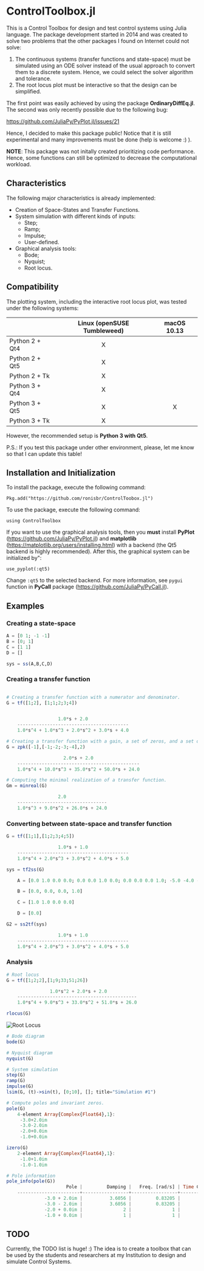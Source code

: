 # ControlToolbox.jl

This is a Control Toolbox for design and test control systems using Julia
language. The package development started in 2014 and was created to solve two
problems that the other packages I found on Internet could not solve:

1. The continuous systems (transfer functions and state-space) must be simulated
   using an ODE solver instead of the usual approach to convert them to a
   discrete system. Hence, we could select the solver algorithm and tolerance.
2. The root locus plot must be interactive so that the design can be simplified.

The first point was easily achieved by using the package **OrdinaryDiffEq.jl**.
The second was only recently possible due to the following bug:

https://github.com/JuliaPy/PyPlot.jl/issues/21

Hence, I decided to make this package public! Notice that it is still
experimental and many improvements must be done (help is welcome :) ).

**NOTE**: This package was not initally created prioritizing code performance.
Hence, some functions can still be optimized to decrease the computational
workload.

## Characteristics

The following major characteristics is already implemented:

* Creation of Space-States and Transfer Functions.
* System simulation with different kinds of inputs:
    * Step;
    * Ramp;
    * Impulse;
    * User-defined.
* Graphical analysis tools:
    * Bode;
    * Nyquist;
    * Root locus.

## Compatibility

The plotting system, including the interactive root locus plot, was tested under
the following systems:

|                | Linux (openSUSE Tumbleweed) | macOS 10.13 |
|----------------|:---------------------------:|:-----------:|
| Python 2 + Qt4 | X                           |             |
| Python 2 + Qt5 | X                           |             |
| Python 2 + Tk  | X                           |             |
| Python 3 + Qt4 | X                           |             |
| Python 3 + Qt5 | X                           | X           |
| Python 3 + Tk  | X                           |             |

However, the recommended setup is **Python 3 with Qt5**.

P.S.: If you test this package under other environment, please, let me know so
that I can update this table!

## Installation and Initialization

To install the package, execute the following command:

    Pkg.add("https://github.com/ronisbr/ControlToobox.jl")

To use the package, execute the following command:

    using ControlToolbox

If you want to use the graphical analysis tools, then you **must** install
**PyPlot** (https://github.com/JuliaPy/PyPlot.jl) and **matplotlib**
(https://matplotlib.org/users/installing.html) with a backend (the Qt5 backend
is highly recommended). After this, the graphical system can be initialized by":

    use_pyplot(:qt5)

Change `:qt5` to the selected backend. For more information, see `pygui`
function in **PyCall** package (https://github.com/JuliaPy/PyCall.jl). 

## Examples

### Creating a state-space

```julia
A = [0 1; -1 -1]
B = [0; 1]
C = [1 1]
D = []

sys = ss(A,B,C,D)
```

### Creating a transfer function

```julia

# Creating a transfer function with a numerator and denominator.
G = tf([1;2], [1;1;2;3;4])


                   1.0*s + 2.0
    -----------------------------------------
    1.0*s^4 + 1.0*s^3 + 2.0*s^2 + 3.0*s + 4.0

# Creating a transfer function with a gain, a set of zeros, and a set of poles.
G = zpk([-1],[-1;-2;-3;-4],2)

                     2.0*s + 2.0
    ---------------------------------------------
    1.0*s^4 + 10.0*s^3 + 35.0*s^2 + 50.0*s + 24.0

# Computing the minimal realization of a transfer function.
Gm = minreal(G)

                   2.0
    ---------------------------------
    1.0*s^3 + 9.0*s^2 + 26.0*s + 24.0
```

### Converting between state-space and transfer function

```julia
G = tf([1;1],[1;2;3;4;5])

                   1.0*s + 1.0
    -----------------------------------------
    1.0*s^4 + 2.0*s^3 + 3.0*s^2 + 4.0*s + 5.0

sys = tf2ss(G)

    A = [0.0 1.0 0.0 0.0; 0.0 0.0 1.0 0.0; 0.0 0.0 0.0 1.0; -5.0 -4.0 -3.0 -2.0]

    B = [0.0, 0.0, 0.0, 1.0]

    C = [1.0 1.0 0.0 0.0]

    D = [0.0]

G2 = ss2tf(sys)

                   1.0*s + 1.0
    -----------------------------------------
    1.0*s^4 + 2.0*s^3 + 3.0*s^2 + 4.0*s + 5.0
```

### Analysis

```julia
# Root locus
G = tf([1;2;2],[1;9;33;51;26])

                1.0*s^2 + 2.0*s + 2.0
    --------------------------------------------
    1.0*s^4 + 9.0*s^3 + 33.0*s^2 + 51.0*s + 26.0

rlocus(G)
```
![Root Locus](https://github.com/ronisbr/raw/master/figs/rlocus.gif "Root Locus")

```julia
# Bode diagram
bode(G)

# Nyquist diagram
nyquist(G)

# System simulation
step(G)
ramp(G)
impulse(G)
lsim(G, (t)->sin(t), [0;10], []; title="Simulation #1")

# Compute poles and invariant zeros.
pole(G)
    4-element Array{Complex{Float64},1}:
     -3.0+2.0im
     -3.0-2.0im
     -2.0+0.0im
     -1.0+0.0im

izero(G)
    2-element Array{Complex{Float64},1}:
     -1.0+1.0im
     -1.0-1.0im

# Pole information
pole_info(pole(G))
                      Pole |         Damping |   Freq. [rad/s] | Time Const. [s]
    -----------------------+-----------------+-----------------+----------------
              -3.0 + 2.0im |          3.6056 |         0.83205 |         0.33333
              -3.0 - 2.0im |          3.6056 |         0.83205 |         0.33333
              -2.0 + 0.0im |               2 |               1 |             0.5
              -1.0 + 0.0im |               1 |               1 |               1

```

## TODO

Currently, the TODO list is huge! :) The idea is to create a toolbox that can be
used by the students and researchers at my Institution to design and simulate
Control Systems.
